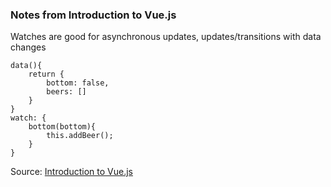 ### Notes from Introduction to Vue.js

Watches are good for asynchronous updates, updates/transitions with data changes

```
data(){
    return {
        bottom: false,
        beers: []
    }
}
watch: {
    bottom(bottom){
        this.addBeer();
    }
}
```

Source: [Introduction to Vue.js](https://frontendmasters.com/courses/vue/)
